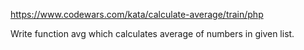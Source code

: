 https://www.codewars.com/kata/calculate-average/train/php

Write function avg which calculates average of numbers in given list.
